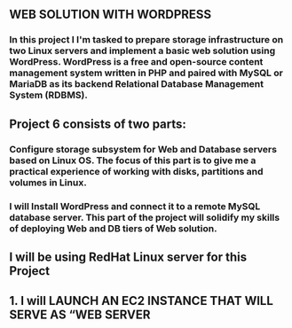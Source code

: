 ## WEB SOLUTION WITH WORDPRESS
### In this project I I'm tasked to prepare storage infrastructure on two Linux servers and implement a basic web solution using WordPress. WordPress is a free and open-source content management system written in PHP and paired with MySQL or MariaDB as its backend Relational Database Management System (RDBMS).

## Project 6 consists of two parts:

### Configure storage subsystem for Web and Database servers based on Linux OS. The focus of this part is to give me a practical experience of working with disks, partitions and volumes in Linux.

### I will Install WordPress and connect it to a remote MySQL database server. This part of the project will solidify my skills of deploying Web and DB tiers of Web solution.

## I will be using RedHat Linux server for this Project

## 1. I will LAUNCH AN EC2 INSTANCE THAT WILL SERVE AS “WEB SERVER
